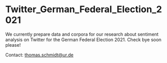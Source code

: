 # Twitter_German_Federal_Election_2021

We currently prepare data and corpora for our research about sentiment analysis on Twitter for the German Federal Election 2021.
Check bye soon please!

Contact: thomas.schmidt@ur.de
